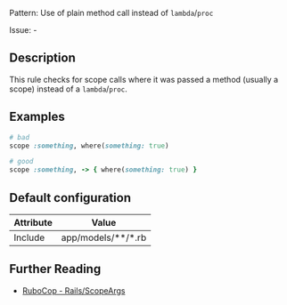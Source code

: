 Pattern: Use of plain method call instead of `lambda`/`proc`

Issue: -

## Description

This rule checks for scope calls where it was passed
a method (usually a scope) instead of a `lambda`/`proc`.

## Examples

```ruby
# bad
scope :something, where(something: true)

# good
scope :something, -> { where(something: true) }
```

## Default configuration

Attribute | Value
--- | ---
Include | app/models/\*\*/\*.rb

## Further Reading

* [RuboCop - Rails/ScopeArgs](https://docs.rubocop.org/rubocop-rails/cops_rails.html#railsscopeargs)
